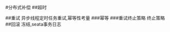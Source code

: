 #分布式补偿
[](https://time.geekbang.org/column/article/41297)
##超时

##重试
异步线程定时任务重试,幂等性考量
[](https://segmentfault.com/a/1190000024570335)
###幂等
###重试终止策略
终止策略
##回滚
冻结,seata事务日志
